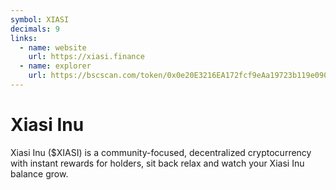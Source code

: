 ```yaml
---
symbol: XIASI
decimals: 9
links:
  - name: website
    url: https://xiasi.finance
  - name: explorer
    url: https://bscscan.com/token/0x0e20E3216EA172fcf9eAa19723b119e090fD353f
---
```


# Xiasi Inu

Xiasi Inu ($XIASI) is a community-focused, decentralized cryptocurrency with instant rewards for holders, sit back relax and watch your Xiasi Inu balance grow.
